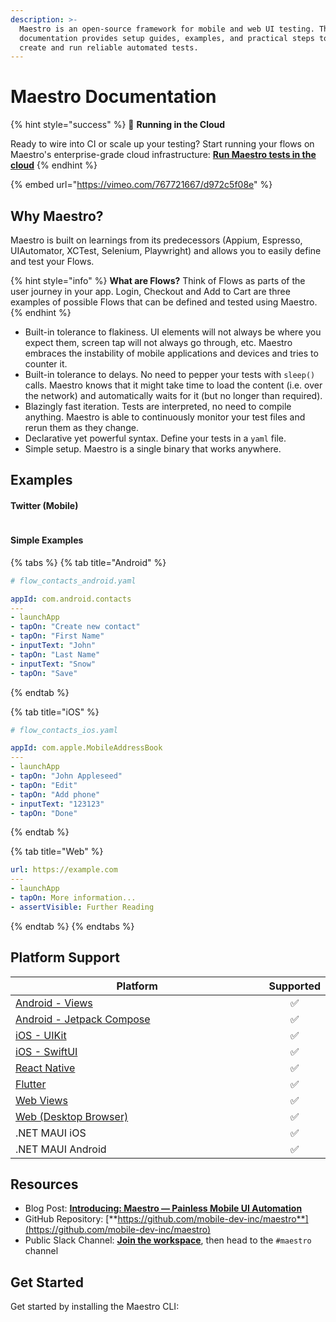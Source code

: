 ```yaml
---
description: >-
  Maestro is an open-source framework for mobile and web UI testing. This
  documentation provides setup guides, examples, and practical steps to help you
  create and run reliable automated tests.
---
```


# Maestro Documentation

{% hint style="success" %}
🚀  **Running in the Cloud**

Ready to wire into CI or scale up your testing? Start running your flows on Maestro's enterprise-grade cloud infrastructure: [**Run Maestro tests in the cloud**](https://signin.maestro.dev/sign-up)
{% endhint %}

{% embed url="https://vimeo.com/767721667/d972c5f08e" %}

## Why Maestro?

Maestro is built on learnings from its predecessors (Appium, Espresso, UIAutomator, XCTest, Selenium, Playwright) and allows you to easily define and test your Flows.

{% hint style="info" %}
**What are Flows?** Think of Flows as parts of the user journey in your app. Login, Checkout and Add to Cart are three examples of possible Flows that can be defined and tested using Maestro.
{% endhint %}

* Built-in tolerance to flakiness. UI elements will not always be where you expect them, screen tap will not always go through, etc. Maestro embraces the instability of mobile applications and devices and tries to counter it.
* Built-in tolerance to delays. No need to pepper your tests with `sleep()` calls. Maestro knows that it might take time to load the content (i.e. over the network) and automatically waits for it (but no longer than required).
* Blazingly fast iteration. Tests are interpreted, no need to compile anything. Maestro is able to continuously monitor your test files and rerun them as they change.
* Declarative yet powerful syntax. Define your tests in a `yaml` file.
* Simple setup. Maestro is a single binary that works anywhere.

## Examples

#### Twitter (Mobile)

<figure><img src=".gitbook/assets/twitter_continuous_v3_fast.gif" alt=""><figcaption></figcaption></figure>

#### Simple Examples

{% tabs %}
{% tab title="Android" %}
```yaml
# flow_contacts_android.yaml

appId: com.android.contacts
---
- launchApp
- tapOn: "Create new contact"
- tapOn: "First Name"
- inputText: "John"
- tapOn: "Last Name"
- inputText: "Snow"
- tapOn: "Save"
```
{% endtab %}

{% tab title="iOS" %}
```yaml
# flow_contacts_ios.yaml

appId: com.apple.MobileAddressBook
---
- launchApp
- tapOn: "John Appleseed"
- tapOn: "Edit"
- tapOn: "Add phone"
- inputText: "123123"
- tapOn: "Done"
```
{% endtab %}

{% tab title="Web" %}
```yaml
url: https://example.com
---
- launchApp
- tapOn: More information...
- assertVisible: Further Reading
```
{% endtab %}
{% endtabs %}

## Platform Support

<table><thead><tr><th width="572">Platform</th><th align="center">Supported</th></tr></thead><tbody><tr><td><a href="platform-support/android-views.md">Android - Views</a></td><td align="center">✅</td></tr><tr><td><a href="platform-support/android-jetpack-compose.md">Android - Jetpack Compose</a></td><td align="center">✅</td></tr><tr><td><a href="platform-support/ios-uikit.md">iOS - UIKit</a></td><td align="center">✅</td></tr><tr><td><a href="platform-support/ios-swiftui.md">iOS - SwiftUI</a></td><td align="center">✅</td></tr><tr><td><a href="platform-support/react-native.md">React Native</a></td><td align="center">✅</td></tr><tr><td><a href="platform-support/flutter.md">Flutter</a></td><td align="center">✅</td></tr><tr><td><a href="platform-support/web-views.md">Web Views</a></td><td align="center">✅</td></tr><tr><td><a href="platform-support/web-desktop-browser.md">Web (Desktop Browser)</a></td><td align="center">✅</td></tr><tr><td>.NET MAUI iOS</td><td align="center">✅</td></tr><tr><td>.NET MAUI Android</td><td align="center">✅</td></tr></tbody></table>

## Resources

* Blog Post: [**Introducing: Maestro — Painless Mobile UI Automation**](https://maestro.dev/blog/introducing-maestro-painless-mobile-ui-automation)
* GitHub Repository: [**https://github.com/mobile-dev-inc/maestro**](https://github.com/mobile-dev-inc/maestro)
* Public Slack Channel: [**Join the workspace**](https://docsend.com/view/3r2sf8fvvcjxvbtk), then head to the `#maestro` channel



## Get Started

Get started by installing the Maestro CLI:
